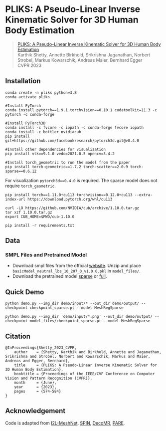 # PLIKS: A Pseudo-Linear Inverse Kinematic Solver for 3D Human Body Estimation

> [PLIKS: A Pseudo-Linear Inverse Kinematic Solver for 3D Human Body Estimation](https://arxiv.org/abs/2211.11734)    
> Karthik Shetty, Annette Birkhold, Srikrishna Jaganathan, Norbert Strobel, Markus Kowarschik, Andreas Maier, Bernhard Egger  
> CVPR 2023  


## Installation  
```
conda create -n pliks python=3.8
conda activate pliks

#Install PyTorch
conda install pytorch==1.9.1 torchvision==0.10.1 cudatoolkit=11.3 -c pytorch -c conda-forge

#Install PyTorch3D
conda install -c fvcore -c iopath -c conda-forge fvcore iopath
conda install -c bottler nvidiacub
pip install git+https://github.com/facebookresearch/pytorch3d.git@v0.4.0

#Install other dependencies for visualization
pip install vtk==9.1.0 vedo=2021.0.5 opencv=3.4.2

#Install torch_geometric to run the model from the paper
pip install torch-geometric==1.7.2 torch-scatter==2.0.9 torch-sparse==0.6.12
```
For visualization `pytorch3d==0.4.0` is required. The sparse model does not require `torch_geometric`.  

```
pip install torch==1.11.0+cu113 torchvision==0.12.0+cu113 --extra-index-url https://download.pytorch.org/whl/cu113

curl -LO https://github.com/NVIDIA/cub/archive/1.10.0.tar.gz
tar xzf 1.10.0.tar.gz
export CUB_HOME=$PWD/cub-1.10.0

pip install -r requirements.txt
```

## Data
### SMPL Files and Pretrained Model  
- Download smpl files from the official [website](https://smpl.is.tue.mpg.de/). Unzip and place `basicModel_neutral_lbs_10_207_0_v1.0.0.pkl` in `model_files/`. 
- Download the pretrained model [sparse](https://drive.google.com/file/d/1sVt71jxEF16VO2-247-9prbBW8B3iR2O/view?usp=sharing) or [full](https://drive.google.com/file/d/1FZbH6HccY78zfKvwfoyOhvaGAsN28Opd/view?usp=sharing).


## Quick Demo
```
python demo.py --img_dir demo/input/* --out_dir demo/output/ --checkpoint checkpoint_sparse.pt --model MeshRegSparse
```

```
python demo.py --img_dir 'demo/input/*.png' --out_dir demo/output/ --checkpoint model_files/checkpoint_sparse.pt --model MeshRegSparse
```

## Citation  
```
@InProceedings{Shetty_2023_CVPR,
    author    = {Shetty, Karthik and Birkhold, Annette and Jaganathan, Srikrishna and Strobel, Norbert and Kowarschik, Markus and Maier, Andreas and Egger, Bernhard},
    title     = {PLIKS: A Pseudo-Linear Inverse Kinematic Solver for 3D Human Body Estimation},
    booktitle = {Proceedings of the IEEE/CVF Conference on Computer Vision and Pattern Recognition (CVPR)},
    month     = {June},
    year      = {2023},
    pages     = {574-584}
}
```

## Acknowledgement  
Code is adapted from [I2L-MeshNet](https://github.com/mks0601/I2L-MeshNet_RELEASE), [SPIN](https://github.com/nkolot/SPIN), [DecoMR](https://github.com/zengwang430521/DecoMR), [PARE](https://github.com/mkocabas/PARE/tree/master/pare).
